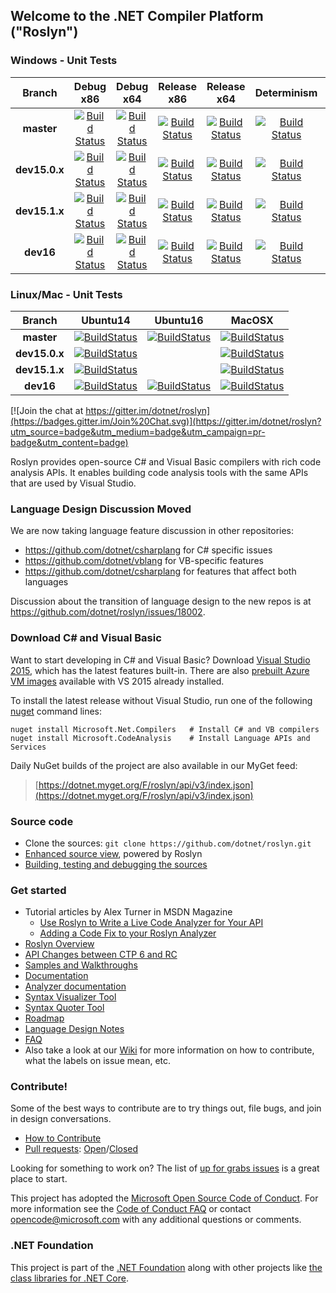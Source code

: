 ## Welcome to the .NET Compiler Platform ("Roslyn")

[//]: # (Begin current test results)

### Windows - Unit Tests
|Branch|Debug x86|Debug x64|Release x86|Release x64|Determinism|Debug Integration|Release Integration|
|:--:|:--:|:--:|:--:|:--:|:--:|:--:|:--:|
|**master**|[![Build Status](https://ci.dot.net/job/dotnet_roslyn/job/master/job/windows_debug_unit32/badge/icon)](https://ci.dot.net/job/dotnet_roslyn/job/master/job/windows_debug_unit32/)|[![Build Status](https://ci.dot.net/job/dotnet_roslyn/job/master/job/windows_debug_unit64/badge/icon)](https://ci.dot.net/job/dotnet_roslyn/job/master/job/windows_debug_unit64/)|[![Build Status](https://ci.dot.net/job/dotnet_roslyn/job/master/job/windows_release_unit32/badge/icon)](https://ci.dot.net/job/dotnet_roslyn/job/master/job/windows_release_unit32/)|[![Build Status](https://ci.dot.net/job/dotnet_roslyn/job/master/job/windows_release_unit64/badge/icon)](https://ci.dot.net/job/dotnet_roslyn/job/master/job/windows_release_unit64/)|[![Build Status](https://ci.dot.net/job/dotnet_roslyn/job/master/job/windows_determinism/badge/icon)](https://ci.dot.net/job/dotnet_roslyn/job/master/job/windows_determinism/)|[![Build Status](https://ci.dot.net/buildStatus/icon?job=dotnet_roslyn/master/windows_debug_vs-integration)](https://ci.dot.net/job/dotnet_roslyn/job/master/job/windows_debug_vs-integration/)|[![Build Status](https://ci.dot.net/buildStatus/icon?job=dotnet_roslyn/master/windows_release_vs-integration)](https://ci.dot.net/job/dotnet_roslyn/job/master/job/windows_release_vs-integration/)|
|**dev15.0.x**|[![Build Status](https://ci.dot.net/job/dotnet_roslyn/job/dev15.0.x/job/windows_debug_unit32/badge/icon)](https://ci.dot.net/job/dotnet_roslyn/job/dev15.0.x/job/windows_debug_unit32/)|[![Build Status](https://ci.dot.net/job/dotnet_roslyn/job/dev15.0.x/job/windows_debug_unit64/badge/icon)](https://ci.dot.net/job/dotnet_roslyn/job/dev15.0.x/job/windows_debug_unit64/)|[![Build Status](https://ci.dot.net/job/dotnet_roslyn/job/dev15.0.x/job/windows_release_unit32/badge/icon)](https://ci.dot.net/job/dotnet_roslyn/job/dev15.0.x/job/windows_release_unit32/)|[![Build Status](https://ci.dot.net/job/dotnet_roslyn/job/dev15.0.x/job/windows_release_unit64/badge/icon)](https://ci.dot.net/job/dotnet_roslyn/job/dev15.0.x/job/windows_release_unit64/)|[![Build Status](https://ci.dot.net/job/dotnet_roslyn/job/dev15.0.x/job/windows_determinism/badge/icon)](https://ci.dot.net/job/dotnet_roslyn/job/dev15.0.x/job/windows_determinism/)|[![Build Status](https://ci.dot.net/buildStatus/icon?job=dotnet_roslyn/dev15.0.x/windows_debug_vs-integration)](https://ci.dot.net/job/dotnet_roslyn/job/dev15.0.x/job/windows_debug_vs-integration/)|[![Build Status](https://ci.dot.net/buildStatus/icon?job=dotnet_roslyn/dev15.0.x/windows_release_vs-integration)](https://ci.dot.net/job/dotnet_roslyn/job/dev15.0.x/job/windows_release_vs-integration/)|
|**dev15.1.x**|[![Build Status](https://ci.dot.net/job/dotnet_roslyn/job/dev15.1.x/job/windows_debug_unit32/badge/icon)](https://ci.dot.net/job/dotnet_roslyn/job/dev15.1.x/job/windows_debug_unit32/)|[![Build Status](https://ci.dot.net/job/dotnet_roslyn/job/dev15.1.x/job/windows_debug_unit64/badge/icon)](https://ci.dot.net/job/dotnet_roslyn/job/dev15.1.x/job/windows_debug_unit64/)|[![Build Status](https://ci.dot.net/job/dotnet_roslyn/job/dev15.1.x/job/windows_release_unit32/badge/icon)](https://ci.dot.net/job/dotnet_roslyn/job/dev15.1.x/job/windows_release_unit32/)|[![Build Status](https://ci.dot.net/job/dotnet_roslyn/job/dev15.1.x/job/windows_release_unit64/badge/icon)](https://ci.dot.net/job/dotnet_roslyn/job/dev15.1.x/job/windows_release_unit64/)|[![Build Status](https://ci.dot.net/job/dotnet_roslyn/job/dev15.1.x/job/windows_determinism/badge/icon)](https://ci.dot.net/job/dotnet_roslyn/job/dev15.1.x/job/windows_determinism/)|[![Build Status](https://ci.dot.net/buildStatus/icon?job=dotnet_roslyn/dev15.1.x/windows_debug_vs-integration)](https://ci.dot.net/job/dotnet_roslyn/job/dev15.1.x/job/windows_debug_vs-integration/)|[![Build Status](https://ci.dot.net/buildStatus/icon?job=dotnet_roslyn/dev15.1.x/windows_release_vs-integration)](https://ci.dot.net/job/dotnet_roslyn/job/dev15.1.x/job/windows_release_vs-integration/)|
|**dev16**|[![Build Status](https://ci.dot.net/job/dotnet_roslyn/job/dev16/job/windows_debug_unit32/badge/icon)](https://ci.dot.net/job/dotnet_roslyn/job/dev16/job/windows_debug_unit32/)|[![Build Status](https://ci.dot.net/job/dotnet_roslyn/job/dev16/job/windows_debug_unit64/badge/icon)](https://ci.dot.net/job/dotnet_roslyn/job/dev16/job/windows_debug_unit64/)|[![Build Status](https://ci.dot.net/job/dotnet_roslyn/job/dev16/job/windows_release_unit32/badge/icon)](https://ci.dot.net/job/dotnet_roslyn/job/dev16/job/windows_release_unit32/)|[![Build Status](https://ci.dot.net/job/dotnet_roslyn/job/dev16/job/windows_release_unit64/badge/icon)](https://ci.dot.net/job/dotnet_roslyn/job/dev16/job/windows_release_unit64/)|[![Build Status](https://ci.dot.net/job/dotnet_roslyn/job/dev16/job/windows_determinism/badge/icon)](https://ci.dot.net/job/dotnet_roslyn/job/dev16/job/windows_determinism/)|[![Build Status](https://ci.dot.net/buildStatus/icon?job=dotnet_roslyn/dev16/windows_debug_vs-integration)](https://ci.dot.net/job/dotnet_roslyn/job/dev16/job/windows_debug_vs-integration/)|[![Build Status](https://ci.dot.net/buildStatus/icon?job=dotnet_roslyn/dev16/windows_release_vs-integration)](https://ci.dot.net/job/dotnet_roslyn/job/dev16/job/windows_release_vs-integration/)|

### Linux/Mac - Unit Tests
|Branch|Ubuntu14|Ubuntu16|MacOSX|
|:--:|:--:|:--:|:--:|
|**master**|[![BuildStatus](https://ci.dot.net/job/dotnet_roslyn/job/master/job/ubuntu_14_debug/badge/icon)](https://ci.dot.net/job/dotnet_roslyn/job/master/job/ubuntu_14_debug/)|[![BuildStatus](https://ci.dot.net/job/dotnet_roslyn/job/master/job/ubuntu_16_debug/badge/icon)](https://ci.dot.net/job/dotnet_roslyn/job/master/job/ubuntu_16_debug/)|[![BuildStatus](https://ci.dot.net/job/dotnet_roslyn/job/master/job/mac_debug/badge/icon)](https://ci.dot.net/job/dotnet_roslyn/job/master/job/mac_debug/)|
|**dev15.0.x**|[![BuildStatus](https://ci.dot.net/job/dotnet_roslyn/job/dev15.0.x/job/linux_debug/badge/icon)](https://ci.dot.net/job/dotnet_roslyn/job/dev15.0.x/job/linux_debug/)||[![BuildStatus](https://ci.dot.net/job/dotnet_roslyn/job/dev15.0.x/job/mac_debug/badge/icon)](https://ci.dot.net/job/dotnet_roslyn/job/dev15.0.x/job/mac_debug/)|
|**dev15.1.x**|[![BuildStatus](https://ci.dot.net/job/dotnet_roslyn/job/dev15.1.x/job/linux_debug/badge/icon)](https://ci.dot.net/job/dotnet_roslyn/job/dev15.1.x/job/linux_debug/)||[![BuildStatus](https://ci.dot.net/job/dotnet_roslyn/job/dev15.1.x/job/mac_debug/badge/icon)](https://ci.dot.net/job/dotnet_roslyn/job/dev15.1.x/job/mac_debug/)|
|**dev16**|[![BuildStatus](https://ci.dot.net/job/dotnet_roslyn/job/dev16/job/ubuntu_14_debug/badge/icon)](https://ci.dot.net/job/dotnet_roslyn/job/dev16/job/ubuntu_14_debug/)|[![BuildStatus](https://ci.dot.net/job/dotnet_roslyn/job/dev16/job/ubuntu_16_debug/badge/icon)](https://ci.dot.net/job/dotnet_roslyn/job/dev16/job/ubuntu_16_debug/)|[![BuildStatus](https://ci.dot.net/job/dotnet_roslyn/job/dev16/job/mac_debug/badge/icon)](https://ci.dot.net/job/dotnet_roslyn/job/dev16/job/mac_debug/)|

[//]: # (End current test results)

[![Join the chat at https://gitter.im/dotnet/roslyn](https://badges.gitter.im/Join%20Chat.svg)](https://gitter.im/dotnet/roslyn?utm_source=badge&utm_medium=badge&utm_campaign=pr-badge&utm_content=badge)


Roslyn provides open-source C# and Visual Basic compilers with rich code analysis APIs.  It enables building code analysis tools with the same APIs that are used by Visual Studio.

### Language Design Discussion Moved

We are now taking language feature discussion in other repositories:
- https://github.com/dotnet/csharplang for C# specific issues
- https://github.com/dotnet/vblang for VB-specific features
- https://github.com/dotnet/csharplang for features that affect both languages

Discussion about the transition of language design to the new repos is at https://github.com/dotnet/roslyn/issues/18002.

### Download C# and Visual Basic

Want to start developing in C# and Visual Basic? Download [Visual Studio 2015](https://www.visualstudio.com/en-us/downloads/visual-studio-2015-downloads-vs.aspx), 
which has the latest features built-in. There are also [prebuilt Azure VM images](https://azure.microsoft.com/en-us/marketplace/virtual-machines/all/?term=Visual+Studio+2015) available with VS 2015 already installed.

To install the latest release without Visual Studio, run one of the following [nuget](https://dist.nuget.org/index.html) command lines:

```
nuget install Microsoft.Net.Compilers   # Install C# and VB compilers
nuget install Microsoft.CodeAnalysis    # Install Language APIs and Services
```

Daily NuGet builds of the project are also available in our MyGet feed:

> [https://dotnet.myget.org/F/roslyn/api/v3/index.json](https://dotnet.myget.org/F/roslyn/api/v3/index.json)


### Source code

* Clone the sources: `git clone https://github.com/dotnet/roslyn.git`
* [Enhanced source view](http://source.roslyn.io/), powered by Roslyn 
* [Building, testing and debugging the sources](https://github.com/dotnet/roslyn/wiki/Building%20Testing%20and%20Debugging)

### Get started

* Tutorial articles by Alex Turner in MSDN Magazine
  - [Use Roslyn to Write a Live Code Analyzer for Your API](https://msdn.microsoft.com/en-us/magazine/dn879356)
  - [Adding a Code Fix to your Roslyn Analyzer](https://msdn.microsoft.com/en-us/magazine/dn904670.aspx)
* [Roslyn Overview](https://github.com/dotnet/roslyn/wiki/Roslyn%20Overview) 
* [API Changes between CTP 6 and RC](https://github.com/dotnet/roslyn/wiki/VS-2015-RC-API-Changes)
* [Samples and Walkthroughs](https://github.com/dotnet/roslyn/wiki/Samples-and-Walkthroughs)
* [Documentation](https://github.com/dotnet/roslyn/tree/master/docs)
* [Analyzer documentation](https://github.com/dotnet/roslyn/tree/master/docs/analyzers)
* [Syntax Visualizer Tool](https://github.com/dotnet/roslyn/wiki/Syntax%20Visualizer)
* [Syntax Quoter Tool](http://roslynquoter.azurewebsites.net)
* [Roadmap](https://github.com/dotnet/roslyn/wiki/Roadmap) 
* [Language Design Notes](https://github.com/dotnet/roslyn/issues?q=label%3A%22Design+Notes%22+)
* [FAQ](https://github.com/dotnet/roslyn/wiki/FAQ)
* Also take a look at our [Wiki](https://github.com/dotnet/roslyn/wiki) for more information on how to contribute, what the labels on issue mean, etc.

### Contribute!

Some of the best ways to contribute are to try things out, file bugs, and join in design conversations. 

* [How to Contribute](https://github.com/dotnet/roslyn/wiki/Contributing-Code)
* [Pull requests](https://github.com/dotnet/roslyn/pulls): [Open](https://github.com/dotnet/roslyn/pulls?q=is%3Aopen+is%3Apr)/[Closed](https://github.com/dotnet/roslyn/pulls?q=is%3Apr+is%3Aclosed)

Looking for something to work on? The list of [up for grabs issues](https://github.com/dotnet/roslyn/issues?q=is%3Aopen+is%3Aissue+label%3A%22Up+for+Grabs%22) is a great place to start.

This project has adopted the [Microsoft Open Source Code of Conduct](https://opensource.microsoft.com/codeofconduct/).  For more information see the [Code of Conduct FAQ](https://opensource.microsoft.com/codeofconduct/faq/) or contact [opencode@microsoft.com](mailto:opencode@microsoft.com) with any additional questions or comments.

### .NET Foundation

This project is part of the [.NET Foundation](http://www.dotnetfoundation.org/projects) along with other
projects like [the class libraries for .NET Core](https://github.com/dotnet/corefx/). 
